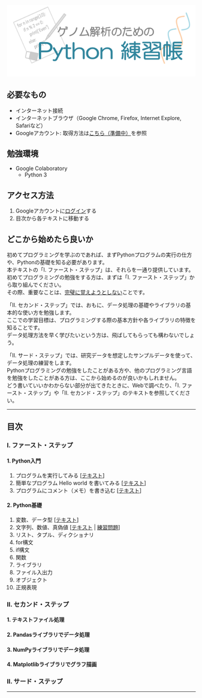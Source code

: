 ![ゲノム解析のためのPython練習帳](https://github.com/qqep685d/MyIMGs/blob/master/logo/python_exercises.png?raw=true "logo")

## 必要なもの
- インターネット接続
- インターネットブラウザ（Google Chrome, Firefox, Internet Explore, Safariなど）
- Googleアカウント: 取得方法は[こちら（準備中）]()を参照  

## 勉強環境
- Google Colaboratory
	- Python 3

## アクセス方法
1. Googleアカウントに[ログイン](https://accounts.google.com/ServiceLogin)する
1. 目次から各テキストに移動する

## どこから始めたら良いか
初めてプログラミングを学ぶのであれば、まずPythonプログラムの実行の仕方や、Pythonの基礎を知る必要があります。  
本テキストの「I. ファースト・ステップ」は、それらを一通り提供しています。  
初めてプログラミングの勉強をする方は、まずは「I. ファースト・ステップ」から取り組んでください。  
その際、重要なことは、<u>完璧に覚えようとしない</u>ことです。  

「II. セカンド・ステップ」では、おもに、データ処理の基礎やライブラリの基本的な使い方を勉強します。  
ここでの学習目標は、プログラミングする際の基本方針や各ライブラリの特徴を知ることです。  
データ処理方法を早く学びたいという方は、飛ばしてもらっても構わないでしょう。

「II. サード・ステップ」では、研究データを想定したサンプルデータを使って、データ処理の練習をします。  
Pythonプログラミングの勉強をしたことがある方や、他のプログラミング言語を勉強をしたことがある方は、ここから始めるのが良いかもしれません。  
どう書いていいかわからない部分が出てきたときに、Webで調べたり、「I. ファースト・ステップ」や「II. セカンド・ステップ」のテキストを参照してください。

---

## 目次

### I. ファースト・ステップ

#### 1. Python入門
1. プログラムを実行してみる [[テキスト](https://colab.research.google.com/github/qqep685d/Python_exercises/blob/master/textbook/I-1-1_textbook.ipynb)]
1. 簡単なプログラム Hello world を書いてみる [[テキスト](https://colab.research.google.com/github/qqep685d/Python_exercises/blob/master/textbook/I-1-2_textbook.ipynb)]
1. プログラムにコメント（メモ）を書き込む [[テキスト](https://colab.research.google.com/github/qqep685d/Python_exercises/blob/master/textbook/I-1-3_textbook.ipynb)]

#### 2. Python基礎
1. 変数、データ型 [[テキスト](https://colab.research.google.com/github/qqep685d/Python_exercises/blob/master/textbook/I-2-1_textbook.ipynb)]
1. 文字列、数値、真偽値 [[テキスト](https://colab.research.google.com/github/qqep685d/Python_exercises/blob/master/textbook/I-2-2_textbook.ipynb) | [練習問題](https://colab.research.google.com/github/qqep685d/Python_exercises/blob/master/textbook/I-2-2_textbook.ipynb##pr1)]
1. リスト、タプル、ディクショナリ
1. for構文
1. if構文
1. 関数
1. ライブラリ
1. ファイル入出力
1. オブジェクト
1. 正規表現

### II. セカンド・ステップ

#### 1. テキストファイル処理

#### 2. Pandasライブラリでデータ処理

#### 3. NumPyライブラリでデータ処理

#### 4. Matplotlibライブラリでグラフ描画

### II. サード・ステップ

---
